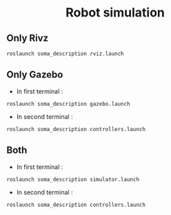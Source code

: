 # <p style="text-align: center;">Robot simulation</p>

## Only Rivz

```
roslaunch soma_description rviz.launch
```

## Only Gazebo

- In first terminal :

```
roslaunch soma_description gazebo.launch
```

- In second terminal :

```
roslaunch soma_description controllers.launch
```

## Both

- In first terminal :

```
roslaunch soma_description simulator.launch
```

- In second terminal :

```
roslaunch soma_description controllers.launch
```
